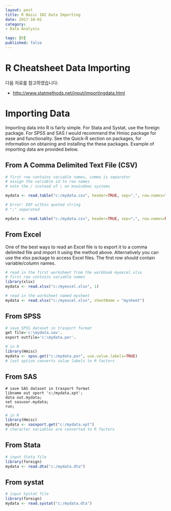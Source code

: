```yaml
---
layout: post  
title: R Basic 102 Data Importing  
date: 2017-10-01  
category:
- Data Analysis  

tags: [R]  
published: false  
---
```


# R Cheatsheet Data Importing

다음 자료를 참고하였습니다:  
- http://www.statmethods.net/input/importingdata.html

# Importing Data

Importing data into R is fairly simple. For Stata and Systat, use the foreign package. For SPSS and SAS I would recommend the Hmisc package for ease and functionality. See the Quick-R section on packages, for information on obtaining and installing the these packages. Example of importing data are provided below.

## From A Comma Delimited Text File (CSV)

```r
# first row contains variable names, comma is separator
# assign the variable id to row names
# note the / instead of \ on mswindows systems

mydata <- read.table("c:/mydata.csv", header=TRUE, sep=",", row.names="id")

# Error: EOF within quoted string
# ";" seperated

mydata <- read.table("c:/mydata.csv", header=TRUE, sep=";", row.names=NULL, quote="", stringsAsFactors=FALSE, nrows=1000)
```

## From Excel

One of the best ways to read an Excel file is to export it to a comma delimited file and import it using the method above. Alternatively you can use the xlsx package to access Excel files. The first row should contain variable/column names.

```r
# read in the first worksheet from the workbook myexcel.xlsx
# first row contains variable names
library(xlsx)
mydata <- read.xlsx("c:/myexcel.xlsx", 1)

# read in the worksheet named mysheet
mydata <- read.xlsx("c:/myexcel.xlsx", sheetName = "mysheet")
```


## From SPSS

```r
# save SPSS dataset in trasport format
get file='c:\mydata.sav'.
export outfile='c:\mydata.por'.

# in R
library(Hmisc)
mydata <- spss.get("c:/mydata.por", use.value.labels=TRUE)
# last option converts value labels to R factors
```

## From SAS

```SAS
# save SAS dataset in trasport format
libname out xport 'c:/mydata.xpt';
data out.mydata;
set sasuser.mydata;
run;
```

```r
# in R
library(Hmisc)
mydata <- sasxport.get("c:/mydata.xpt")
# character variables are converted to R factors
```

## From Stata

```r
# input Stata file
library(foreign)
mydata <- read.dta("c:/mydata.dta")
```

## From systat

```r
# input Systat file
library(foreign)
mydata <- read.systat("c:/mydata.dta")
```
